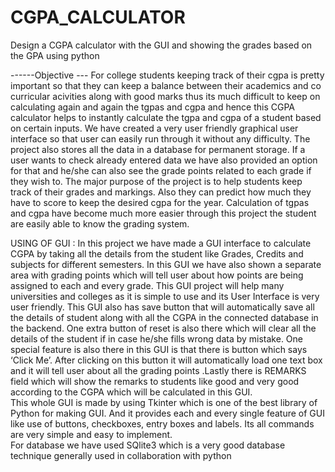 # CGPA_CALCULATOR
Design a CGPA calculator with the GUI and showing the grades based on the GPA using python 

------Objective ---
For college students keeping track of their cgpa is pretty important so that they can keep a balance 
between their academics and co curricular acivities along with good marks thus its much difficult to 
keep on calculating again and again the tgpas and cgpa and hence this CGPA calculator helps to 
instantly calculate the tgpa and cgpa of a student based on certain inputs. 
We have created a very user friendly graphical user interface so that user can easily run through it 
without any difficulty. 
The project also stores all the data in a database for permanent storage. If a user wants to check already 
entered data we have also provided an option for that and he/she can also see the grade points related 
to each grade if they wish to. 
The major purpose of the project is to help students keep track of their grades and markings. Also they 
can predict how much they have to score to keep the desired cgpa for the year. 
Calculation of tgpas and cgpa have become much more easier through this project the student are 
easily able to know the grading system.

USING OF  GUI : 
In this project we have made a GUI interface to calculate CGPA by taking all the details from the 
student like Grades, Credits and subjects for different semesters. In this GUI we have also shown a 
separate area with grading points which will tell user about how points are being assigned to each 
and every grade. This GUI project will help many universities and colleges as it is simple to use and 
its User Interface  is very user friendly. This GUI also has save button that will automatically save 
all the details of student along with all the CGPA in the connected database in the backend. 
One extra button of reset is also there which will clear all the details of the student if in case he/she 
fills wrong data by mistake. One special feature is also there in this GUI is that there is button which 
says ‘Click Me’. After clicking on this button it will automatically load one text box and it will tell 
user about all the grading points .Lastly there is REMARKS field which will show the remarks to 
students like good and very good according to the CGPA which will be calculated in this GUI.  
This whole GUI is made by using Tkinter which is one of the best library of Python for making GUI. 
And it provides each and every single feature of GUI like use of buttons, checkboxes, entry boxes 
and labels. Its all commands are very simple and easy to implement.  
For database we have used SQlite3 which is a very good database technique generally used in 
collaboration with python 
